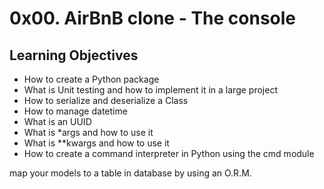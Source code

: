 <h1>0x00. AirBnB clone - The console</h1>
<h2>Learning Objectives</h2>
<ul>
<li>How to create a Python package</li>
<li>What is Unit testing and how to implement it in a large project</li>
<li>How to serialize and deserialize a Class</li>
<li>How to manage datetime</li>
<li>What is an UUID</li>
<li>What is *args and how to use it</li>
<li>What is **kwargs and how to use it</li>
<li>How to create a command interpreter in Python using the cmd module</li>
</ul>
map your models to a table in database by using an O.R.M.
